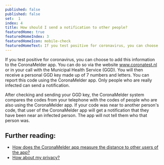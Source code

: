 ```yaml
---
published: false
published: false
set:  1
index: 4
title: How should I send a notification to other people?
featuredHome: true
featuredHomeIndex: 3
featuredHomeIcon: mobile-check
featuredHomeText: If you test positive for coronavirus, you can choose to add...
---
```

If you test positive for coronavirus, you can choose to add this information to the CoronaMelder app. You can do so via the website www.coronatest.nl or in your call with the Municipal Health Service (GGD). You will then receive a personal GGD key made up of 7 numbers and letters. You can report this code using the CoronaMelder app. Only people who are really infected can send a notification.

After checking and sending your GGD key, the CoronaMelder system compares the codes from your telephone with the codes of people who are also using the CoronaMelder app. If your code was near to another person's code, that user of the CoronaMelder app will get a notification that they have been near an infected person. The app will not tell them who that person was. 

## Further reading:
- <a href="/{{page.lang}}/faq/2-1-hoe-meet-coronamelder-de-afstand" lang="en" hreflang="en">How does the CoronaMelder app measure the distance to other users of the app?</a> 
- <a href="/{{page.lang}}/faq/2-8-hoe-zit-het-met-mijn-privacy" lang="en" hreflang="en">How about my privacy?</a>
